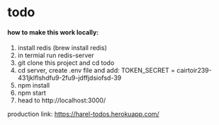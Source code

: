 # todo
#### how to make this work locally:
1. install redis (brew install redis)
2. in termial run redis-server
3. git clone this project and cd todo
4. cd server, create .env file and add: TOKEN_SECRET = cairtoir239-431jklflshdfu9-2fu9-jdffjdsiofsd-39
4. npm install
5. npm start
6. head to http://localhost:3000/

production link: https://harel-todos.herokuapp.com/
